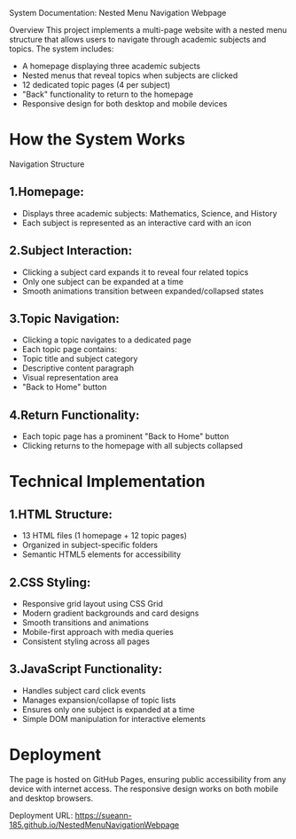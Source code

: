 System Documentation: Nested Menu Navigation Webpage

Overview
This project implements a multi-page website with a nested menu structure that allows users to navigate through academic subjects and topics. The system includes:
- A homepage displaying three academic subjects
- Nested menus that reveal topics when subjects are clicked
- 12 dedicated topic pages (4 per subject)
- "Back" functionality to return to the homepage
- Responsive design for both desktop and mobile devices

# How the System Works
Navigation Structure
## 1.Homepage:
- Displays three academic subjects: Mathematics, Science, and History
- Each subject is represented as an interactive card with an icon

## 2.Subject Interaction:
- Clicking a subject card expands it to reveal four related topics
- Only one subject can be expanded at a time
- Smooth animations transition between expanded/collapsed states

## 3.Topic Navigation:
- Clicking a topic navigates to a dedicated page
- Each topic page contains:
- Topic title and subject category
- Descriptive content paragraph
- Visual representation area
- "Back to Home" button

## 4.Return Functionality:
- Each topic page has a prominent "Back to Home" button
- Clicking returns to the homepage with all subjects collapsed

# Technical Implementation
## 1.HTML Structure:
- 13 HTML files (1 homepage + 12 topic pages)
- Organized in subject-specific folders
- Semantic HTML5 elements for accessibility

## 2.CSS Styling:
- Responsive grid layout using CSS Grid
- Modern gradient backgrounds and card designs
- Smooth transitions and animations
- Mobile-first approach with media queries
- Consistent styling across all pages

## 3.JavaScript Functionality:
- Handles subject card click events
- Manages expansion/collapse of topic lists
- Ensures only one subject is expanded at a time
- Simple DOM manipulation for interactive elements

# Deployment
The page is hosted on GitHub Pages, ensuring public accessibility from any device with internet access.
The responsive design works on both mobile and desktop browsers.

Deployment URL:
https://sueann-185.github.io/NestedMenuNavigationWebpage